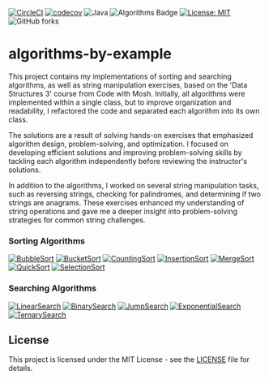 [![CircleCI](https://dl.circleci.com/status-badge/img/circleci/K6MEbnQdqEgQE7qSJFetp9/CDJnRB9pgU48fFx4BCktbT/tree/main.svg?style=svg&circle-token=CCIPRJ_3jFUj7bb1nopCjVd46BTUG_b38315ec66cd8ddd7fd90724e01bcdc4ef7c83df)](https://dl.circleci.com/status-badge/redirect/circleci/K6MEbnQdqEgQE7qSJFetp9/CDJnRB9pgU48fFx4BCktbT/tree/main)
[![codecov](https://codecov.io/gh/MiroslavKolosnjaji/algorithms-by-example/graph/badge.svg?token=5jSKiQxTQf)](https://codecov.io/gh/MiroslavKolosnjaji/algorithms-by-example)
![Java](https://img.shields.io/badge/Java-17-brightgreen)
![Algorithms Badge](https://img.shields.io/badge/Algorithms-Learning-informational?style=round-square&color=brightgreen)
[![License: MIT](https://img.shields.io/badge/License-MIT-green.svg)](https://opensource.org/licenses/MIT)
![GitHub forks](https://img.shields.io/github/forks/MiroslavKolosnjaji/algorithms-by-example)

# algorithms-by-example

This project contains my implementations of sorting and searching algorithms, as well as string manipulation exercises, based on the 'Data Structures 3' course from Code with Mosh.
Initially, all algorithms were implemented within a single class, but to improve organization and readability, I refactored the code and separated each algorithm into its own class.

The solutions are a result of solving hands-on exercises that emphasized algorithm design, problem-solving, and optimization.
I focused on developing efficient solutions and improving problem-solving skills by tackling each algorithm independently before reviewing the instructor's solutions.

In addition to the algorithms, I worked on several string manipulation tasks, such as reversing strings, checking for palindromes, and determining if two strings are anagrams.
These exercises enhanced my understanding of string operations and gave me a deeper insight into problem-solving strategies for common string challenges.

### Sorting Algorithms
[![BubbleSort](https://img.shields.io/badge/BubbleSort-%23FF5733?style=for-the-badge&logo=github)](https://github.com/MiroslavKolosnjaji/algorithms-by-example/blob/main/src/main/java/com/myproject/sorting/BubbleSort.java)
[![BucketSort](https://img.shields.io/badge/BucketSort-%23C70039?style=for-the-badge&logo=github)](https://github.com/MiroslavKolosnjaji/algorithms-by-example/blob/main/src/main/java/com/myproject/sorting/BucketSort.java)
[![CountingSort](https://img.shields.io/badge/CountingSort-%23900C3F?style=for-the-badge&logo=github)](https://github.com/MiroslavKolosnjaji/algorithms-by-example/blob/main/src/main/java/com/myproject/sorting/CountingSort.java)
[![InsertionSort](https://img.shields.io/badge/InsertionSort-%23581845?style=for-the-badge&logo=github)](https://github.com/MiroslavKolosnjaji/algorithms-by-example/blob/main/src/main/java/com/myproject/sorting/InsertionSort.java)
[![MergeSort](https://img.shields.io/badge/MergeSort-%23203A60?style=for-the-badge&logo=github)](https://github.com/MiroslavKolosnjaji/algorithms-by-example/blob/main/src/main/java/com/myproject/sorting/MergeSort.java)
[![QuickSort](https://img.shields.io/badge/QuickSort-%23182F50?style=for-the-badge&logo=github)](https://github.com/MiroslavKolosnjaji/algorithms-by-example/blob/main/src/main/java/com/myproject/sorting/QuickSort.java)
[![SelectionSort](https://img.shields.io/badge/SelectionSort-%23102340?style=for-the-badge&logo=github)](https://github.com/MiroslavKolosnjaji/algorithms-by-example/blob/main/src/main/java/com/myproject/sorting/SelectionSort.java)

### Searching Algorithms
[![LinearSearch](https://img.shields.io/badge/LinearSearch-%23FF5733?style=for-the-badge&logo=github)](https://github.com/MiroslavKolosnjaji/algorithms-by-example/blob/main/src/main/java/com/myproject/search/LinearSearch.java)
[![BinarySearch](https://img.shields.io/badge/BinarySearch-%23C70039?style=for-the-badge&logo=github)](https://github.com/MiroslavKolosnjaji/algorithms-by-example/blob/main/src/main/java/com/myproject/search/BinarySearch.java)
[![JumpSearch](https://img.shields.io/badge/JumpSearch-%23900C3F?style=for-the-badge&logo=github)](https://github.com/MiroslavKolosnjaji/algorithms-by-example/blob/main/src/main/java/com/myproject/search/JumpSearch.java)
[![ExponentialSearch](https://img.shields.io/badge/ExponentialSearch-%23581845?style=for-the-badge&logo=github)](https://github.com/MiroslavKolosnjaji/algorithms-by-example/blob/main/src/main/java/com/myproject/search/ExponentialSearch.java)
[![TernarySearch](https://img.shields.io/badge/TernarySearch-%231A5276?style=for-the-badge&logo=github)](https://github.com/MiroslavKolosnjaji/algorithms-by-example/blob/main/src/main/java/com/myproject/search/TernarySearch.java)

## License
This project is licensed under the MIT License - see the [LICENSE](LICENSE) file for details.
